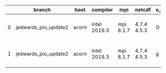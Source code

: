 |    | branch               | host   | compiler     | mpi       | netcdf      | o_g   | os     | build   |   u_pass |   u_fail |   s_pass |   s_fail |   e_pass |   e_fail |   nuopc_pass |   nuopc_fail | artifacts_hash                                                                                                                                                 | modified                  |
|----|----------------------|--------|--------------|-----------|-------------|-------|--------|---------|----------|----------|----------|----------|----------|----------|--------------|--------------|----------------------------------------------------------------------------------------------------------------------------------------------------------------|---------------------------|
|  0 | jedwards_pio_update2 | acorn  | intel 2019.3 | mpi 8.1.7 | 4.7.4 4.5.3 | O     | Unicos | pass    |    13647 |        0 |       49 |        0 |       80 |        0 |           50 |            0 | [artifacts](https://github.com/esmf-org/esmf-test-artifacts/tree/04ee78f9ddb5a7004167c4d19a8d0f7a2e4ee99f/jedwards_pio_update2/acorn/intel/2019.3/O/mpi/8.1.7) | 2022-03-16 01:57:49 +0000 |
|  1 | jedwards_pio_update2 | acorn  | intel 2019.3 | mpi 8.1.7 | 4.7.4 4.5.3 | g     | Unicos | pass    |    13647 |        0 |       49 |        0 |       80 |        0 |           50 |            0 | [artifacts](https://github.com/esmf-org/esmf-test-artifacts/tree/58ff5d7eb2d62ad6414fe3fa56f4155b7a0ea30b/jedwards_pio_update2/acorn/intel/2019.3/g/mpi/8.1.7) | 2022-03-16 01:58:44 +0000 |